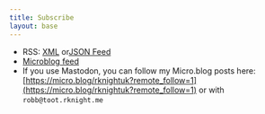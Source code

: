 ```yaml
---
title: Subscribe
layout: base
---
```


- RSS: [XML](/feed.xml) or[JSON Feed](/feed.json)
- [Microblog feed](https://toot.rknight.me/feed.json)
- If you use Mastodon, you can follow my Micro.blog posts here: [https://micro.blog/rknightuk?remote_follow=1](https://micro.blog/rknightuk?remote_follow=1) or with `robb@toot.rknight.me`
